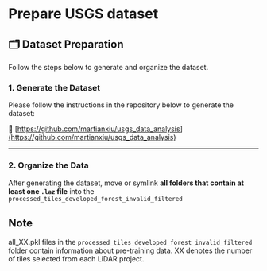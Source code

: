 # Prepare USGS dataset

## 🗂 Dataset Preparation

Follow the steps below to generate and organize the dataset.

### 1. Generate the Dataset

Please follow the instructions in the repository below to generate the dataset:

🔗 [https://github.com/martianxiu/usgs_data_analysis](https://github.com/martianxiu/usgs_data_analysis)

---

### 2. Organize the Data

After generating the dataset, move or symlink **all folders that contain at least one `.laz` file** into the ```processed_tiles_developed_forest_invalid_filtered```

## Note
all_XX.pkl files in the ```processed_tiles_developed_forest_invalid_filtered``` folder contain information about pre-training data. XX denotes the number of tiles selected from each LiDAR project.
